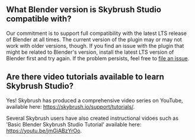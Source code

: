 ## What Blender version is Skybrush Studio compatible with?

Our commitment is to support full compatibility with the latest LTS release of Blender at all times. The current version of the plugin may or may not work with older versions, though. If you find an issue with the plugin that might be related to Blender's version, install the latest LTS version of Blender first and try again. If the problem persists, feel free to [file an issue](https://github.com/skybrush-io/studio-blender/issues/new).

## Are there video tutorials available to learn Skybrush Studio?

Yes! Skybrush has produced a comprehensive video series on YouTube, available here: https://skybrush.io/support/tutorials/.

Several Skybrush users have also created instructional vidoes such as 'Basic Blender Skybrush Studio Tutorial' available here: https://youtu.be/jmGiABzYrOo.
